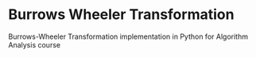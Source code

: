# Burrows Wheeler Transformation
Burrows-Wheeler Transformation implementation in Python for Algorithm Analysis course